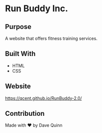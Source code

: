 # Run Buddy Inc.

## Purpose
A website that offers fitness training services.

## Built With
* HTML
* CSS

## Website
https://qcent.github.io/RunBuddy-2.0/

## Contribution
Made with ❤️ by Dave Quinn
